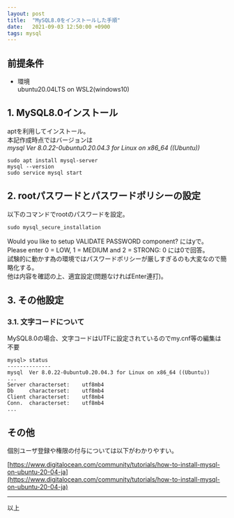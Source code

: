 ```yaml
---
layout: post
title:  "MySQL8.0をインストールした手順"
date:   2021-09-03 12:50:00 +0900
tags: mysql
---
```


## 前提条件

* 環境  
ubuntu20.04LTS on WSL2(windows10)

## 1. MySQL8.0インストール

aptを利用してインストール。  
本記作成時点ではバージョンは  
*mysql  Ver 8.0.22-0ubuntu0.20.04.3 for Linux on x86_64 ((Ubuntu))*

```
sudo apt install mysql-server
mysql --version
sudo service mysql start
```

## 2. rootパスワードとパスワードポリシーの設定

以下のコマンドでrootのパスワードを設定。

```
sudo mysql_secure_installation
```

Would you like to setup VALIDATE PASSWORD component?  にはyで。  
Please enter 0 = LOW, 1 = MEDIUM and 2 = STRONG: 0  には0で回答。  
試験的に動かす為の環境ではパスワードポリシーが厳しすぎるのも大変なので簡略化する。  
他は内容を確認の上、適宜設定(問題なければEnter連打)。

## 3. その他設定

### 3.1. 文字コードについて
MySQL8.0の場合、文字コードはUTFに設定されているのでmy.cnf等の編集は不要

```
mysql> status
--------------
mysql  Ver 8.0.22-0ubuntu0.20.04.3 for Linux on x86_64 ((Ubuntu))
...
Server characterset:    utf8mb4
Db     characterset:    utf8mb4
Client characterset:    utf8mb4
Conn.  characterset:    utf8mb4
...
```

## その他

個別ユーザ登録や権限の付与については以下がわかりやすい。

[https://www.digitalocean.com/community/tutorials/how-to-install-mysql-on-ubuntu-20-04-ja](https://www.digitalocean.com/community/tutorials/how-to-install-mysql-on-ubuntu-20-04-ja)

---

以上
